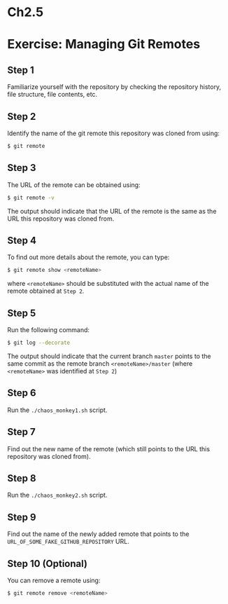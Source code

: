 # Ch2.5
# Exercise: Managing Git Remotes

## Step 1
Familiarize yourself with the repository by checking the repository history, file structure, file contents, etc.

## Step 2
Identify the name of the git remote this repository was cloned from using:
```bash
$ git remote
```

## Step 3
The URL of the remote can be obtained using:
```bash
$ git remote -v
```
The output should indicate that the URL of the remote is the same as the URL this repository was cloned from.

## Step 4
To find out more details about the remote, you can type:
```bash
$ git remote show <remoteName>
```
where `<remoteName>` should be substituted with the actual name of the remote obtained at `Step 2`.

## Step 5
Run the following command:
```bash
$ git log --decorate
```
The output should indicate that the current branch `master` points to the same commit as the remote branch `<remoteName>/master` (where `<remoteName>` was identified at `Step 2`)

## Step 6
Run the `./chaos_monkey1.sh` script.

## Step 7
Find out the new name of the remote (which still points to the URL this repository was cloned from).

## Step 8
Run the `./chaos_monkey2.sh` script.

## Step 9
Find out the name of the newly added remote that points to the `URL_OF_SOME_FAKE_GITHUB_REPOSITORY` URL.

## Step 10 (Optional)
You can remove a remote using:
```bash
$ git remote remove <remoteName>
```
